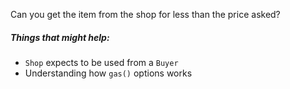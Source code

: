 Сan you get the item from the shop for less than the price asked?

##### Things that might help:
* `Shop` expects to be used from a `Buyer`
* Understanding how `gas()` options works
